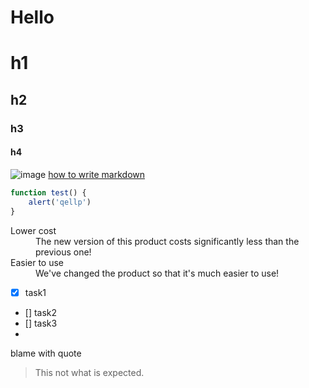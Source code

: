 Hello
=====
# h1
## h2
### h3
#### h4
![image](https://help.github.com/assets/help/set-up-git-27bd5975b24e994bc994ec1cf5c82ff9.gif)
[how to write markdown](https://help.github.com/articles/github-flavored-markdown)
```javascript
function test() {
    alert('qellp')
}
```
<dl>
  <dt>Lower cost</dt>
  <dd>The new version of this product costs significantly less than the previous one!</dd>
  <dt>Easier to use</dt>
  <dd>We've changed the product so that it's much easier to use!</dd>
</dl>

- [x] task1
- [] task2
- [] task3
- 
blame with quote
> This not what is expected.
